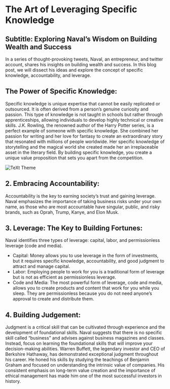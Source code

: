 
# The Art of Leveraging Specific Knowledge


## Subtitle: Exploring Naval’s Wisdom on Building Wealth and Success

In a series of thought-provoking tweets, Naval, an entrepreneur, and twitter account, shares his insights on building wealth and success. In this blog post, we will dissect his ideas and explore the concept of specific knowledge, accountability, and leverage.

## The Power of Specific Knowledge:
Specific knowledge is unique expertise that cannot be easily replicated or outsourced. It is often derived from a person’s genuine curiosity and passion. This type of knowledge is not taught in schools but rather through apprenticeships, allowing individuals to develop highly technical or creative skills. J.K. Rowling, the renowned author of the Harry Potter series, is a perfect example of someone with specific knowledge. She combined her passion for writing and her love for fantasy to create an extraordinary story that resonated with millions of people worldwide. Her specific knowledge of storytelling and the magical world she created made her an irreplaceable asset in the literary field. By building specific knowledge, you create a unique value proposition that sets you apart from the competition.

![TeXt Theme](https://storage.googleapis.com/twittersheet-275317/cdc_dataset_de_interview/monkey_with_crown.png)

## 2. Embracing Accountability:

Accountability is the key to earning society’s trust and gaining leverage. Naval emphasizes the importance of taking business risks under your own name, as those who are most accountable have singular, public, and risky brands, such as Oprah, Trump, Kanye, and Elon Musk.

## 3. Leverage: The Key to Building Fortunes:

Naval identifies three types of leverage: capital, labor, and permissionless leverage (code and media).

- Capital: Money allows you to use leverage in the form of investments, but it requires specific knowledge, accountability, and good judgment to attract and manage capital.
- Labor: Employing people to work for you is a traditional form of leverage but is not as efficient as permissionless leverage.
- Code and Media: The most powerful form of leverage, code and media, allows you to create products and content that work for you while you sleep. They are permissionless because you do not need anyone’s approval to create and distribute them.

## 4. Building Judgement:

Judgment is a critical skill that can be cultivated through experience and the development of foundational skills. Naval suggests that there is no specific skill called “business” and advises against business magazines and classes. Instead, focus on learning the foundational skills that will improve your decision-making abilities. Warren Buffett, the legendary investor and CEO of Berkshire Hathaway, has demonstrated exceptional judgment throughout his career. He honed his skills by studying the teachings of Benjamin Graham and focused on understanding the intrinsic value of companies. His consistent emphasis on long-term value creation and the importance of ethical management has made him one of the most successful investors in history.

